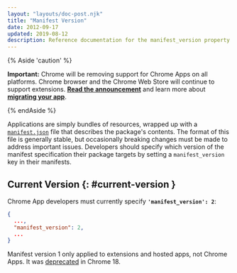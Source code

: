 ```yaml
---
layout: "layouts/doc-post.njk"
title: "Manifest Version"
date: 2012-09-17
updated: 2019-08-12
description: Reference documentation for the manifest_version property of manifest.json.
---
```


{% Aside 'caution' %}

**Important:** Chrome will be removing support for Chrome Apps on all platforms. Chrome browser and
the Chrome Web Store will continue to support extensions. [**Read the announcement**][1] and learn
more about [**migrating your app**][2].

{% endAside %}

Applications are simply bundles of resources, wrapped up with a [`manifest.json`][3] file that
describes the package's contents. The format of this file is generally stable, but occasionally
breaking changes must be made to address important issues. Developers should specify which version
of the manifest specification their package targets by setting a `manifest_version` key in their
manifests.

## Current Version {: #current-version }

Chrome App developers must currently specify **`'manifest_version': 2`**:

```json
{
  ...,
  "manifest_version": 2,
  ...
}
```

Manifest version 1 only applied to extensions and hosted apps, not Chrome Apps. It was
[deprecated][4] in Chrome 18.

[1]: https://blog.chromium.org/2020/01/moving-forward-from-chrome-apps.html
[2]: /apps/migration
[3]: manifest
[4]: ../extensions/manifestVersion
